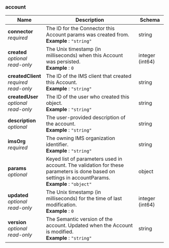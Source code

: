 
<a name="account"></a>
### account

|Name|Description|Schema|
|---|---|---|
|**connector**  <br>*required*|The ID for the Connector this Account params was created from.  <br>**Example** : `"string"`|string|
|**created**  <br>*optional*  <br>*read-only*|The Unix timestamp (in milliseconds) when this Account was persisted.  <br>**Example** : `0`|integer (int64)|
|**createdClient**  <br>*required*  <br>*read-only*|The ID of the IMS client that created this Account.  <br>**Example** : `"string"`|string|
|**createdUser**  <br>*optional*  <br>*read-only*|The ID of the user who created this object.  <br>**Example** : `"string"`|string|
|**description**  <br>*optional*|The user-provided description of the account.  <br>**Example** : `"string"`|string|
|**imsOrg**  <br>*required*|The owning IMS organization identifier.  <br>**Example** : `"string"`|string|
|**params**  <br>*optional*|Keyed list of parameters used in account. The validation for these parameters is done based on settings in accountParams.  <br>**Example** : `"object"`|object|
|**updated**  <br>*optional*  <br>*read-only*|The Unix timestamp (in milliseconds) for the time of last modification.  <br>**Example** : `0`|integer (int64)|
|**version**  <br>*optional*  <br>*read-only*|The Semantic version of the account. Updated when the Account is modified.  <br>**Example** : `"string"`|string|



